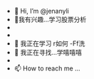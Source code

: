 - 👋 Hi, I’m @jenanyli  
- 👀我有兴趣...学习股票分析
-
-
- 🌱 我正在学习  r如何
-Ff洗
- 💞️ 我正在寻找...学嘻嘻嘻
-
- 📫 How to reach me ...

<!---
jenanyli/jenanyli is a ✨ special ✨ repository because its `README.md` (this file) appears on your GitHub profile.
You can click the Preview link to take a look at your changes.
--->
